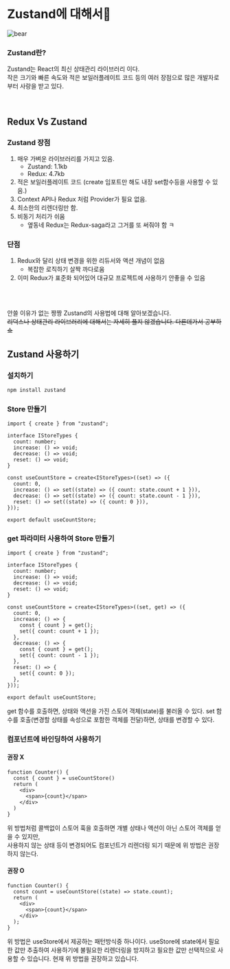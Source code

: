# Zustand에 대해서🐻
![bear](https://github.com/user-attachments/assets/114bfeab-4d82-41ec-840b-96018155aa29)

### Zustand란?
Zustand는 React의 최신 상태관리 라이브러리 이다.<br/>
작은 크기와 빠른 속도와 적은 보일러플레이트 코드 등의 여러 장점으로 많은 개발자로부터 사랑을 받고 있다.

<br/>

## Redux Vs Zustand
### Zustand 장점
1. 매우 가벼운 라이브러리를 가지고 있음.
     - Zustand: 1.1kb
     - Redux: 4.7kb
2. 적은 보일러플레이트 코드 (create 임포트만 해도 내장 set함수등을 사용할 수 있음.)
3. Context API나 Redux 처럼 Provider가 필요 없음.
4. 최소한의 리렌더링만 함.
5. 비동기 처리가 쉬움
     - 옆동네 Redux는 Redux-saga라고 그거를 또 써줘야 함 ㅋ

### 단점
1. Redux와 달리 상태 변경을 위한 리듀서와 액션 개념이 없음
     - 복잡한 로직하기 살짝 까다로움
2. 이미 Redux가 표준화 되어있어 대규모 프로젝트에 사용하기 안좋을 수 있음

<br/>
<br/>

안쓸 이유가 없는 짱짱 Zustand의 사용법에 대해 알아보겠습니다. <br/>
~~리덕스나 상태관리 라이브러리에 대해서는 자세히 풀지 않겠습니다. 다른데가서 공부하쇼~~

## Zustand 사용하기

### 설치하기
```bash
npm install zustand
```

### Store 만들기
```tsx         
import { create } from "zustand";

interface IStoreTypes {
  count: number;
  increase: () => void;
  decrease: () => void;
  reset: () => void;
}

const useCountStore = create<IStoreTypes>((set) => ({
  count: 0,
  increase: () => set((state) => ({ count: state.count + 1 })),
  decrease: () => set((state) => ({ count: state.count - 1 })),
  reset: () => set((state) => ({ count: 0 })),
}));

export default useCountStore;
```
### get 파라미터 사용하여 Store 만들기
```tsx
import { create } from "zustand";

interface IStoreTypes {
  count: number;
  increase: () => void;
  decrease: () => void;
  reset: () => void;
}

const useCountStore = create<IStoreTypes>((set, get) => ({
  count: 0,
  increase: () => {
    const { count } = get();
    set({ count: count + 1 });
  },
  decrease: () => {
    const { count } = get();
    set({ count: count - 1 });
  },
  reset: () => {
    set({ count: 0 });
  },
}));

export default useCountStore;

```
get 함수를 호출하면, 상태와 액션을 가진 스토어 객체(state)를 불러올 수 있다.
set 함수를 호출(변경할 상태를 속성으로 포함한 객체를 전달)하면, 상태를 변경할 수 있다.

### 컴포넌트에 바인딩하여 사용하기
#### 권장 X
```tsx
function Counter() {
  const { count } = useCountStore()
  return (
    <div>
      <span>{count}</span>
    </div>
  )
}

```
위 방법처럼 콜백없이 스토어 훅을 호출하면 개별 상태나 액션이 아닌 스토어 객체를 얻을 수 있지만, <br />
사용하지 않는 상태 등이 변경되어도 컴포넌트가 리렌더링 되기 때문에 위 방법은 권장하지 않는다.

#### 권장 O
```tsx
function Counter() {
  const count = useCountStore((state) => state.count);
  return (
    <div>
      <span>{count}</span>
    </div>
  );
}
```
위 방법은 useStore에서 제공하는 패턴방식중 하나이다.
useStore에 state에서 필요한 값만 추출하여 사용하기에 불필요한 리렌더링을 방지하고 필요한 값만 선택적으로 사용할 수 있습니다.
현재 위 방법을 권장하고 있습니다.

